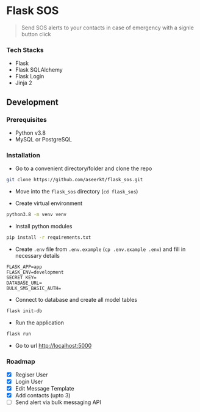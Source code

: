 # Flask SOS

> Send SOS alerts to your contacts in case of emergency with a signle button click

### Tech Stacks

- Flask
- Flask SQLAlchemy
- Flask Login
- Jinja 2

## Development

### Prerequisites

- Python v3.8
- MySQL or PostgreSQL

### Installation

- Go to a convenient directory/folder and clone the repo

```bash
git clone https://github.com/aseerkt/flask_sos.git
```

- Move into the `flask_sos` directory (`cd flask_sos`)

- Create virtual environment

```bash
python3.8 -m venv venv
```

- Install python modules

```bash
pip install -r requirements.txt
```

- Create `.env` file from `.env.example` (`cp .env.example .env`) and fill in necessary details

```env
FLASK_APP=app
FLASK_ENV=development
SECRET_KEY=
DATABASE_URL=
BULK_SMS_BASIC_AUTH=

```

- Connect to database and create all model tables

```bash
flask init-db
```

- Run the application

```bash
flask run
```

- Go to url [http://localhost:5000](http://localhost:5000)

### Roadmap

- [x] Regiser User
- [x] Login User
- [x] Edit Message Template
- [x] Add contacts (upto 3)
- [ ] Send alert via bulk messaging API
